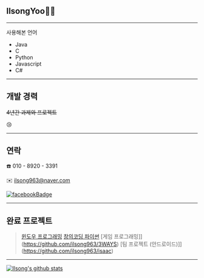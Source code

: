 ## IlsongYoo👨‍💻

---
사용해본 언어

- Java
- C
- Python
- Javascript
- C#

---

## 개발 경력 


~~4년간 과제와 프로젝트~~

:cry:


---

## 연락

:phone: 010 - 8920 - 3391

:envelope: ilsong963@naver.com

[![facebookBadge](https://img.shields.io/badge/facebook-1877f2?style=flat-square&logo=facebook&logoColor=white&link=https://www.facebook.com/profile.php?id=100001592185339)](https://www.facebook.com/profile.php?id=100001592185339)

---

## 완료 프로젝트

>[윈도우 프로그래밍](https://github.com/ilsong963/window-project)
>[창의코딩 파이썬](https://github.com/ilsong963/creactive_coding_python)
>[게임 프로그래밍]](https://github.com/ilsong963/3WAYS)
>[팀 프로젝트 (안드로이드)]](https://github.com/ilsong963/isaac)


---
[![Ilsong's github stats](https://github-readme-stats.vercel.app/api?username=ilsong963)](https://github.com/anuraghazra/github-readme-stats)

